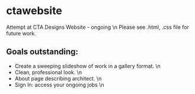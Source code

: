 # ctawebsite
Attempt at CTA Designs Website - ongoing \n
Please see .html, .css file for future work.

## Goals outstanding:
- Create a sweeping slideshow of work in a gallery format. \n
- Clean, professional look. \n
- About page describing architect. \n
- Sign In: access your ongoing jobs \n